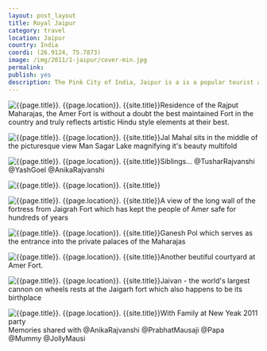 ```yaml
---
layout: post_layout
title: Royal Jaipur
category: travel
location: Jaipur
country: India
coordi: (26.9124, 75.7873)
image: /img/2011/1-jaipur/cover-min.jpg
permalink:
publish: yes
description: The Pink City of India, Jaipur is a is a popular tourist and stratrgic destination which serves as the gateway to Rajasthan.
---
```

<!-- http://compressjpeg.com -->
<!-- http://compressimage.toolur.com/ 1024, 400-->
<p class="center"><img src="{{site.baseurl}}/img/2011/1-jaipur/cover.jpg" alt="{{page.title}}. {{page.location}}. {{site.title}}" title="{{page.title}}">Residence of the Rajput Maharajas, the Amer Fort is without a doubt the best maintained Fort in the country and truly reflects artistic Hindu style elements at their best.</p>

<p class="center"><img src="{{site.baseurl}}/img/2011/1-jaipur/1.jpg" alt="{{page.title}}. {{page.location}}. {{site.title}}" title="{{page.title}}">Jal Mahal sits in the middle of the picturesque view Man Sagar Lake magnifying it's beauty multifold</p>

<p class="center"><img src="{{site.baseurl}}/img/2011/1-jaipur/2.jpg" alt="{{page.title}}. {{page.location}}. {{site.title}}" title="{{page.title}}">Siblings... @TusharRajvanshi @YashGoel @AnikaRajvanshi</p>

<p class="center"><img src="{{site.baseurl}}/img/2011/1-jaipur/3.jpg" alt="{{page.title}}. {{page.location}}. {{site.title}}" title="{{page.title}}">
</p>

<p class="center"><img src="{{site.baseurl}}/img/2011/1-jaipur/4.jpg" alt="{{page.title}}. {{page.location}}. {{site.title}}" title="{{page.title}}">A view of the long wall of the fortress from Jaigrah Fort which has kept the people of Amer safe for hundreds of years</p>

<p class="center"><img src="{{site.baseurl}}/img/2011/1-jaipur/5.jpg" alt="{{page.title}}. {{page.location}}. {{site.title}}" title="{{page.title}}">Ganesh Pol which serves as the entrance into the private palaces of the Maharajas</p>

<!-- <p class="center"><img src="{{site.baseurl}}/img/2011/1-jaipur/6.jpg" alt="{{page.title}}. {{page.location}}. {{site.title}}" title="{{page.title}}">... which is filled up with live butterflies</p> -->
<p class="center"><img src="{{site.baseurl}}/img/2011/1-jaipur/8.jpg" alt="{{page.title}}. {{page.location}}. {{site.title}}" title="{{page.title}}">Another beutiful courtyard at Amer Fort.</p>

<p class="center"><img src="{{site.baseurl}}/img/2011/1-jaipur/7.jpg" alt="{{page.title}}. {{page.location}}. {{site.title}}" title="{{page.title}}">Jaivan - the world's largest cannon on wheels rests at the Jaigarh fort which also happens to be its birthplace</p>


<p class="center"><img src="{{site.baseurl}}/img/2011/1-jaipur/9.jpg" alt="{{page.title}}. {{page.location}}. {{site.title}}" title="{{page.title}}">With Family at New Yeak 2011 party <br>Memories shared with @AnikaRajvanshi @PrabhatMausaji @Papa @Mummy @JollyMausi</p>
